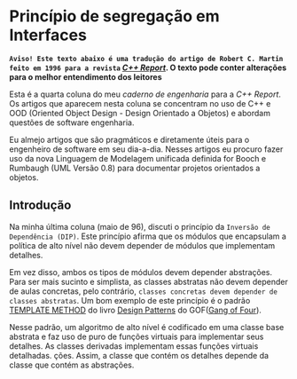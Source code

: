 # Princípio de segregação em Interfaces

**`Aviso! Este texto abaixo é uma tradução do artigo de Robert C. Martin feito em 1996 para a revista` [_C++ Report_](https://drive.google.com/file/d/0BwhCYaYDn8EgOTViYjJhYzMtMzYxMC00MzFjLWJjMzYtOGJiMDc5N2JkYmJi/view?resourcekey=0-3H2Ld4l-dIZZVRmHSpNLcA). O texto pode conter alterações para o melhor entendimento dos leitores**

Esta é a quarta coluna do meu _caderno de engenharia_ para a _C++ Report_. Os artigos que aparecem nesta coluna se concentram no uso de C++ e OOD (Oriented Object Design - Design Orientado a Objetos) e abordam questões de software engenharia.

Eu almejo artigos que são pragmáticos e diretamente úteis para o engenheiro de software em seu dia-a-dia. Nesses artigos eu procuro fazer uso da nova Linguagem de Modelagem unificada definida for Booch e Rumbaugh (UML Versão 0.8) para documentar projetos orientados a objetos.

## Introdução

Na minha última coluna (maio de 96), discuti o princípio da `Inversão de Dependência (DIP)`. Este princípio afirma que os módulos que encapsulam a política de alto nível não devem depender de módulos que implementam detalhes.

Em vez disso, ambos os tipos de módulos devem depender abstrações. Para ser mais sucinto e simplista, as classes abstratas não devem depender de
aulas concretas, pelo contrário, `classes concretas devem depender de classes abstratas`. Um bom exemplo de
este princípio é o padrão [TEMPLATE METHOD](https://refactoring.guru/pt-br/design-patterns/template-method) do livro [Design Patterns](https://www.amazon.com.br/Padr%C3%B5es-Projetos-Solu%C3%A7%C3%B5es-Reutiliz%C3%A1veis-Orientados/dp/8573076100/ref=asc_df_8573076100/?tag=googleshopp00-20&linkCode=df0&hvadid=379748659420&hvpos=&hvnetw=g&hvrand=12796718980143394616&hvpone=&hvptwo=&hvqmt=&hvdev=c&hvdvcmdl=&hvlocint=&hvlocphy=1001767&hvtargid=pla-812887614857&psc=1) do GOF([Gang of Four](http://wiki.c2.com/?GangOfFour)).

Nesse padrão, um algoritmo de alto nível é codificado em uma classe base abstrata e faz uso de puro de funções virtuais para implementar seus detalhes. As classes derivadas implementam essas funções virtuais detalhadas.
ções. Assim, a classe que contém os detalhes depende da classe que contém as abstrações.

